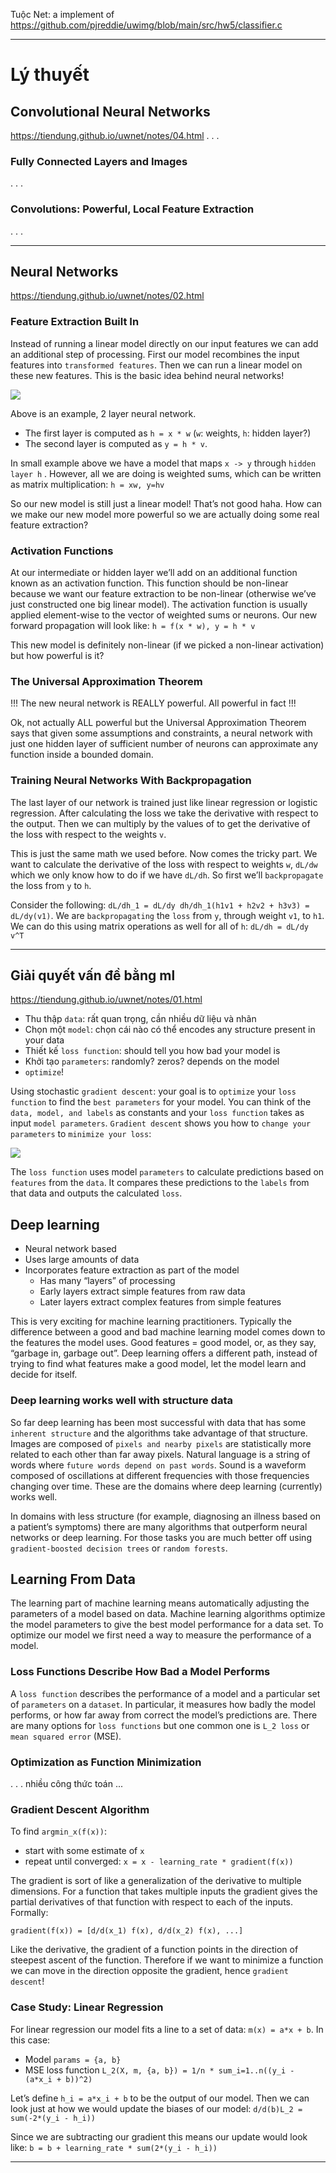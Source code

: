 Tuộc Net: a implement of
https://github.com/pjreddie/uwimg/blob/main/src/hw5/classifier.c

- - -

# Lý thuyết

## Convolutional Neural Networks
https://tiendung.github.io/uwnet/notes/04.html
. . .

### Fully Connected Layers and Images
. . .

### Convolutions: Powerful, Local Feature Extraction
. . .


- - -


## Neural Networks
https://tiendung.github.io/uwnet/notes/02.html


### Feature Extraction Built In

Instead of running a linear model directly on our input features we can add an additional step of processing. First our model recombines the input features  into `transformed features`. Then we can run a linear model on these new features. This is the basic idea behind neural networks!

![](file/nn_features.png)

Above is an example, 2 layer neural network.
* The first layer is computed as `h = x * w` (`w`: weights, `h`: hidden layer?)
* The second layer is computed as `y = h * v`.

In small example above we have a model that maps `x -> y` through `hidden layer h` . However, all we are doing is weighted sums, which can be written as matrix multiplication: `h = xw, y=hv`

So our new model is still just a linear model! That’s not good haha. How can we make our new model more powerful so we are actually doing some real feature extraction?

### Activation Functions

At our intermediate or hidden layer we’ll add on an additional function  known as an activation function. This function should be non-linear because we want our feature extraction to be non-linear (otherwise we’ve just constructed one big linear model). The activation function is usually applied element-wise to the vector of weighted sums or neurons. Our new forward propagation will look like: `h = f(x * w), y = h * v`

This new model is definitely non-linear (if we picked a non-linear activation) but how powerful is it?

### The Universal Approximation Theorem

!!! The new neural network is REALLY powerful. All powerful in fact !!!

Ok, not actually ALL powerful but the Universal Approximation Theorem says that given some assumptions and constraints, a neural network with just one hidden layer of sufficient number of neurons can approximate any function inside a bounded domain.

### Training Neural Networks With Backpropagation

The last layer of our network is trained just like linear regression or logistic regression. After calculating the loss we take the derivative with respect to the output. Then we can multiply by the values of  to get the derivative of the loss with respect to the weights `v`.

This is just the same math we used before. Now comes the tricky part. We want to calculate the derivative of the loss with respect to weights `w`, `dL/dw` which we only know how to do if we have `dL/dh`. So first we’ll `backpropagate` the loss from `y` to `h`.

Consider the following: `dL/dh_1 = dL/dy dh/dh_1(h1v1 + h2v2 + h3v3) = dL/dy(v1)`. We are `backpropagating` the `loss` from `y`, through weight `v1`, to `h1`. We can do this using matrix operations as well for all of `h`: `dL/dh = dL/dy v^T`


- - -


## Giải quyết vấn đề bằng ml
https://tiendung.github.io/uwnet/notes/01.html

* Thu thập `data`: rất quan trọng, cần nhiều dữ liệu và nhãn
* Chọn một `model`: chọn cái nào có thể encodes any structure present in your data
* Thiết kế `loss function`: should tell you how bad your model is
* Khởi tạo `parameters`: randomly? zeros? depends on the model
* `optimize`!

Using stochastic `gradient descent`: your goal is to `optimize` your `loss function` to find the `best parameters` for your model. You can think of the `data, model, and labels` as constants and your `loss function` takes as input `model parameters`. `Gradient descent` shows you how to `change your parameters` to `minimize your loss`:

![](file/ml.png)

The `loss function` uses model `parameters` to calculate predictions based on `features` from the `data`. It compares these predictions to the `labels` from that data and outputs the calculated `loss`.


## Deep learning

* Neural network based
* Uses large amounts of data
* Incorporates feature extraction as part of the model
	* Has many “layers” of processing
	* Early layers extract simple features from raw data
	* Later layers extract complex features from simple features

This is very exciting for machine learning practitioners. Typically the difference between a good and bad machine learning model comes down to the features the model uses. Good features = good model, or, as they say, “garbage in, garbage out”. Deep learning offers a different path, instead of trying to find what features make a good model, let the model learn and decide for itself.

### Deep learning works well with structure data

So far deep learning has been most successful with data that has some `inherent structure` and the algorithms take advantage of that structure. Images are composed of `pixels and nearby pixels` are statistically more related to each other than far away pixels. Natural language is a string of words where `future words depend on past words`. Sound is a waveform composed of oscillations at different frequencies with those frequencies changing over time. These are the domains where deep learning (currently) works well.

In domains with less structure (for example, diagnosing an illness based on a patient’s symptoms) there are many algorithms that outperform neural networks or deep learning. For those tasks you are much better off using `gradient-boosted decision trees` or `random forests`.


## Learning From Data

The learning part of machine learning means automatically adjusting the parameters of a model based on data. Machine learning algorithms optimize the model parameters to give the best model performance for a data set. To optimize our model we first need a way to measure the performance of a model.


### Loss Functions Describe How Bad a Model Performs

A `loss function` describes the performance of a model and a particular set of `parameters` on a `dataset`. In particular, it measures how badly the model performs, or how far away from correct the model’s predictions are. There are many options for `loss functions` but one common one is `L_2 loss` or `mean squared error` (MSE).

### Optimization as Function Minimization

. . . nhiều công thức toán ...


### Gradient Descent Algorithm

To find `argmin_x(f(x))`:
* start with some estimate of `x`
* repeat until converged: `x = x - learning_rate * gradient(f(x))`

The gradient is sort of like a generalization of the derivative to multiple dimensions. For a function that takes multiple inputs the gradient gives the partial derivatives of that function with respect to each of the inputs. Formally:

`gradient(f(x)) = [d/d(x_1) f(x), d/d(x_2) f(x), ...]`

Like the derivative, the gradient of a function points in the direction of steepest ascent of the function. Therefore if we want to minimize a function we can move in the direction opposite the gradient, hence `gradient descent`!


### Case Study: Linear Regression

For linear regression our model fits a line to a set of data: `m(x)	= a*x + b`. In this case:
* Model `params = {a, b}`
* MSE loss function `L_2(X, m, {a, b}) = 1/n * sum_i=1..n((y_i - (a*x_i + b))^2)`

Let’s define `h_i = a*x_i + b` to be the output of our model. Then we can look just at how we would update the biases of our model: `d/d(b)L_2 = sum(-2*(y_i - h_i))`

Since we are subtracting our gradient this means our update would look like:
`b = b + learning_rate * sum(2*(y_i - h_i))`

- - -

